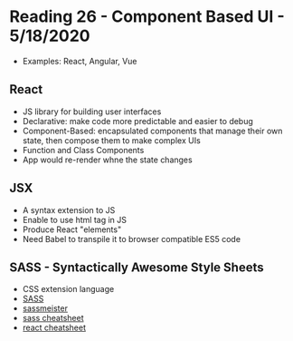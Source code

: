 # Reading 26 - Component Based UI - 5/18/2020
* Examples: React, Angular, Vue

## React
* JS library for building user interfaces
* Declarative: make code more predictable and easier to debug
* Component-Based: encapsulated components that manage their own state, then compose them to make complex UIs
* Function and Class Components
* App would re-render whne the state changes

## JSX  
* A syntax extension to JS
* Enable to use html tag in JS
* Produce React "elements"
* Need Babel to transpile it to browser compatible ES5 code

## SASS - Syntactically Awesome Style Sheets
* CSS extension language
* [SASS](https://sass-lang.com/)
* [sassmeister](https://www.sassmeister.com/)
* [sass cheatsheet](https://devhints.io/sass)
* [react cheatsheet](https://devhints.io/react)
